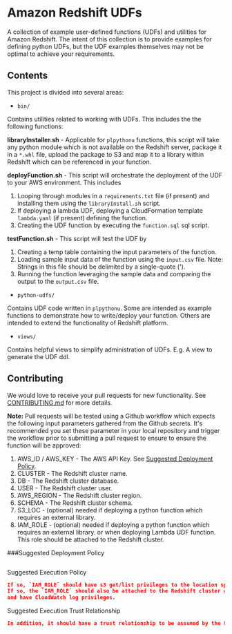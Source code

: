# Amazon Redshift UDFs
A collection of example user-defined functions (UDFs) and utilities for Amazon Redshift. The intent of this collection is to provide examples for defining python UDFs, but the UDF examples themselves may not be optimal to achieve your requirements.

## Contents

This project is divided into several areas:

- `bin/`

Contains utilities related to working with UDFs. This includes the the following functions:

**libraryInstaller.sh** - Applicable for `plpythonu` functions, this script will take any python module which is not available on the Redshift server, package it in a `*.whl` file, upload the package to S3 and map it to a library within Redshift which can be referenced in your function.  

**deployFunction.sh** - This script will orchestrate the deployment of the UDF to your AWS environment. This includes
1. Looping through modules in a `requirements.txt` file (if present) and installing them using the `libraryInstall.sh` script.
2. If deploying a lambda UDF, deploying a CloudFormation template `lambda.yaml` (if present) defining the function.
3. Creating the UDF function by executing the `function.sql` sql script.

**testFunction.sh** - This script will test the UDF by
1. Creating a temp table containing the input parameters of the function.
2. Loading sample input data of the function using the `input.csv` file.  Note: Strings in this file should be delimited by a single-quote (').
3. Running the function leveraging the sample data and comparing the output to the `output.csv` file.

- `python-udfs/`

Contains UDF code written in `plpythonu`.  Some are intended as example functions to demonstrate how to write/deploy your function.  Others are intended to extend the functionality of  Redshift platform.

- `views/`

Contains helpful views to simplify administration of UDFs.  E.g. A view to generate the UDF ddl.

## Contributing

We would love to receive your pull requests for new functionality. See [CONTRIBUTING.md](CONTRIBUTING.md) for more details.  

**Note:** Pull requests will be tested using a Github workflow which expects the following input parameters gathered from the Github secrets. It's recommended you set these parameter in your local repository and trigger the workflow prior to submitting a pull request to ensure to ensure the function will be approved:

1. AWS_ID /  AWS_KEY - The AWS API Key. See [Suggested Deployment Policy](#suggested-deployment-policy).
1. CLUSTER - The Redshift cluster name.
1. DB - The Redshift cluster database.
1. USER - The Redshift cluster user.
1. AWS_REGION - The Redshift cluster region.
1. SCHEMA - The Redshift cluster schema.
1. S3_LOC - (optional) needed if deploying a python function which requires an external library.  
1. IAM_ROLE - (optional) needed if deploying a python function which requires an external library.   or when deploying Lambda UDF function.  This role should be attached to the Redshift cluster.

###Suggested Deployment Policy
```json
```

Suggested Execution Policy
```json
If so, `IAM_ROLE` should have s3 get/list privileges to the location specified in the S3_LOC parameter and be a role attached to the Redshift cluster.
If so, the `IAM_ROLE` should also be attached to the Redshift cluster with execute privileges on the Lambda function.
and have CloudWatch log privileges.
```

Suggested Execution Trust Relationship
```json
In addition, it should have a trust relationship to be assumed by the Lambda service,
```
